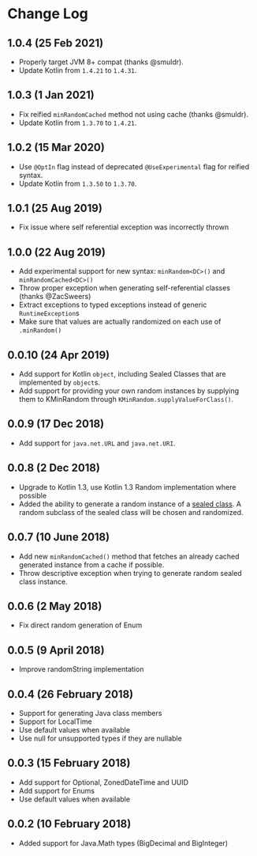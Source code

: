 # Change Log
## 1.0.4 (25 Feb 2021)
* Properly target JVM 8+ compat (thanks @smuldr).
* Update Kotlin from `1.4.21` to `1.4.31`.

## 1.0.3 (1 Jan 2021)
* Fix reified `minRandomCached` method not using cache (thanks @smuldr).
* Update Kotlin from `1.3.70` to `1.4.21`.

## 1.0.2 (15 Mar 2020)
* Use `@OptIn` flag instead of deprecated `@UseExperimental` flag for reified syntax.
* Update Kotlin from `1.3.50` to `1.3.70`.

## 1.0.1 (25 Aug 2019)
* Fix issue where self referential exception was incorrectly thrown

## 1.0.0 (22 Aug 2019)
* Add experimental support for new syntax: `minRandom<DC>()` and `minRandomCached<DC>()`
* Throw proper exception when generating self-referential classes (thanks @ZacSweers)
* Extract exceptions to typed exceptions instead of generic `RuntimeException`s
* Make sure that values are actually randomized on each use of `.minRandom()`

## 0.0.10 (24 Apr 2019)
* Add support for Kotlin `object`, including Sealed Classes that are implemented by `object`s.
* Add support for providing your own random instances by supplying them to KMinRandom through `KMinRandom.supplyValueForClass()`.

## 0.0.9 (17 Dec 2018)
* Add support for `java.net.URL` and `java.net.URI`.

## 0.0.8 (2 Dec 2018)
* Upgrade to Kotlin 1.3, use Kotlin 1.3 Random implementation where possible
* Added the ability to generate a random instance of a [sealed class](https://kotlinlang.org/docs/reference/sealed-classes.html). A random subclass of the sealed class will be chosen and randomized.

## 0.0.7 (10 June 2018)
* Add new `minRandomCached()` method that fetches an already cached generated instance from a cache if possible. 
* Throw descriptive exception when trying to generate random sealed class instance.

## 0.0.6 (2 May 2018)
* Fix direct random generation of Enum

## 0.0.5 (9 April 2018)
* Improve randomString implementation

## 0.0.4 (26 February 2018)
* Support for generating Java class members
* Support for LocalTime
* Use default values when available
* Use null for unsupported types if they are nullable

## 0.0.3 (15 February 2018)
* Add support for Optional, ZonedDateTime and UUID
* Add support for Enums
* Use default values when available

## 0.0.2 (10 February 2018)
* Added support for Java.Math types (BigDecimal and BigInteger)